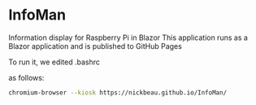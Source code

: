 # InfoMan
Information display for Raspberry Pi in Blazor
This application runs as a Blazor application and is published to GitHub Pages

To run it, we edited .bashrc

as follows:

```sh
chromium-browser --kiosk https://nickbeau.github.io/InfoMan/
```
